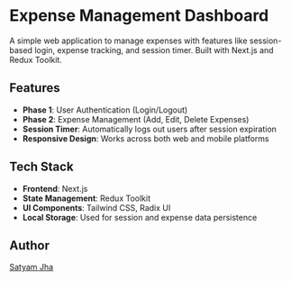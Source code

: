 # Expense Management Dashboard

A simple web application to manage expenses with features like session-based login, expense tracking, and session timer. Built with Next.js and Redux Toolkit.

## Features
- **Phase 1**: User Authentication (Login/Logout)
- **Phase 2**: Expense Management (Add, Edit, Delete Expenses)
- **Session Timer**: Automatically logs out users after session expiration
- **Responsive Design**: Works across both web and mobile platforms

## Tech Stack
- **Frontend**: Next.js
- **State Management**: Redux Toolkit
- **UI Components**: Tailwind CSS, Radix UI
- **Local Storage**: Used for session and expense data persistence

## Author
[Satyam Jha](https://www.linkedin.com/in/satyammjha)